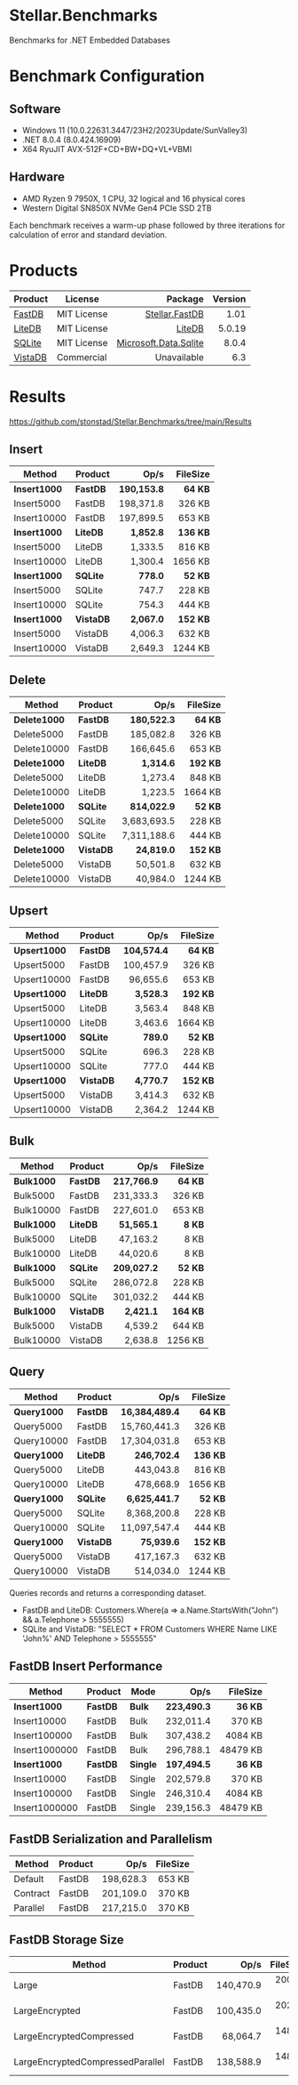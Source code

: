 # Stellar.Benchmarks
 Benchmarks for .NET Embedded Databases

# Benchmark Configuration

## Software
- Windows 11 (10.0.22631.3447/23H2/2023Update/SunValley3)
- .NET 8.0.4 (8.0.424.16909)
- X64 RyuJIT AVX-512F+CD+BW+DQ+VL+VBMI

## Hardware
- AMD Ryzen 9 7950X, 1 CPU, 32 logical and 16 physical cores
- Western Digital SN850X NVMe Gen4 PCIe SSD 2TB

Each benchmark receives a warm-up phase followed by three iterations for calculation of error and standard deviation.

# Products

 Product | License | Package | Version |
------------ |-------- |----------:|----------:|
[FastDB]()  | MIT License  | [Stellar.FastDB](https://www.nuget.org/packages/Stellar.FastDB) | 1.01 |
[LiteDB](https://www.litedb.org/)  | MIT License  | [LiteDB](https://www.nuget.org/packages/LiteDB) | 5.0.19 |
[SQLite](https://learn.microsoft.com/en-us/dotnet/standard/data/sqlite/?tabs=netcore-cli)  | MIT License  | [Microsoft.Data.Sqlite](https://www.nuget.org/packages/Microsoft.Data.Sqlite/) | 8.0.4 |
[VistaDB](https://vistadb.com/)  | Commercial | Unavailable | 6.3 |

# Results

https://github.com/stonstad/Stellar.Benchmarks/tree/main/Results

## Insert

 Method      | Product | Op/s      | FileSize |
------------ |-------- |----------:|---------:|
 **Insert1000**  | **FastDB**  | **190,153.8** |    **64 KB** |
 Insert5000  | FastDB  | 198,371.8 |   326 KB |
 Insert10000 | FastDB  | 197,899.5 |   653 KB |
 **Insert1000**  | **LiteDB**  |   **1,852.8** |   **136 KB** |
 Insert5000  | LiteDB  |   1,333.5 |   816 KB |
 Insert10000 | LiteDB  |   1,300.4 |  1656 KB |
 **Insert1000**  | **SQLite**  |     **778.0** |    **52 KB** |
 Insert5000  | SQLite  |     747.7 |   228 KB |
 Insert10000 | SQLite  |     754.3 |   444 KB |
 **Insert1000**  | **VistaDB** |   **2,067.0** |   **152 KB** |
 Insert5000  | VistaDB |   4,006.3 |   632 KB |
 Insert10000 | VistaDB |   2,649.3 |  1244 KB |


## Delete

 Method      | Product | Op/s        | FileSize |
------------ |-------- |------------:|---------:|
 **Delete1000**  | **FastDB**  |   **180,522.3** |    **64 KB** |
 Delete5000  | FastDB  |   185,082.8 |   326 KB |
 Delete10000 | FastDB  |   166,645.6 |   653 KB |
 **Delete1000**  | **LiteDB**  |     **1,314.6** |   **192 KB** |
 Delete5000  | LiteDB  |     1,273.4 |   848 KB |
 Delete10000 | LiteDB  |     1,223.5 |  1664 KB |
 **Delete1000**  | **SQLite**  |   **814,022.9** |    **52 KB** |
 Delete5000  | SQLite  | 3,683,693.5 |   228 KB |
 Delete10000 | SQLite  | 7,311,188.6 |   444 KB |
 **Delete1000**  | **VistaDB** |    **24,819.0** |   **152 KB** |
 Delete5000  | VistaDB |    50,501.8 |   632 KB |
 Delete10000 | VistaDB |    40,984.0 |  1244 KB |


## Upsert

 Method      | Product | Op/s      | FileSize |
------------ |-------- |----------:|---------:|
 **Upsert1000**  | **FastDB**  | **104,574.4** |    **64 KB** |
 Upsert5000  | FastDB  | 100,457.9 |   326 KB |
 Upsert10000 | FastDB  |  96,655.6 |   653 KB |
 **Upsert1000**  | **LiteDB**  |   **3,528.3** |   **192 KB** |
 Upsert5000  | LiteDB  |   3,563.4 |   848 KB |
 Upsert10000 | LiteDB  |   3,463.6 |  1664 KB |
 **Upsert1000**  | **SQLite**  |     **789.0** |    **52 KB** |
 Upsert5000  | SQLite  |     696.3 |   228 KB |
 Upsert10000 | SQLite  |     777.0 |   444 KB |
 **Upsert1000**  | **VistaDB** |   **4,770.7** |   **152 KB** |
 Upsert5000  | VistaDB |   3,414.3 |   632 KB |
 Upsert10000 | VistaDB |   2,364.2 |  1244 KB |

## Bulk

 Method    | Product | Op/s      | FileSize |
---------- |-------- |----------:|---------:|
 **Bulk1000**  | **FastDB**  | **217,766.9** |    **64 KB** |
 Bulk5000  | FastDB  | 231,333.3 |   326 KB |
 Bulk10000 | FastDB  | 227,601.0 |   653 KB |
 **Bulk1000**  | **LiteDB**  |  **51,565.1** |     **8 KB** |
 Bulk5000  | LiteDB  |  47,163.2 |     8 KB |
 Bulk10000 | LiteDB  |  44,020.6 |     8 KB |
 **Bulk1000**  | **SQLite**  | **209,027.2** |    **52 KB** |
 Bulk5000  | SQLite  | 286,072.8 |   228 KB |
 Bulk10000 | SQLite  | 301,032.2 |   444 KB |
 **Bulk1000**  | **VistaDB** |   **2,421.1** |   **164 KB** |
 Bulk5000  | VistaDB |   4,539.2 |   644 KB |
 Bulk10000 | VistaDB |   2,638.8 |  1256 KB |

 ## Query

  Method     | Product | Op/s         | FileSize |
----------- |-------- |-------------:|---------:|
 **Query1000**  | **FastDB**  | **16,384,489.4** |    **64 KB** |
 Query5000  | FastDB  | 15,760,441.3 |   326 KB |
 Query10000 | FastDB  | 17,304,031.8 |   653 KB |
 **Query1000**  | **LiteDB**  |    **246,702.4** |   **136 KB** |
 Query5000  | LiteDB  |    443,043.8 |   816 KB |
 Query10000 | LiteDB  |    478,668.9 |  1656 KB |
 **Query1000**  | **SQLite**  |  **6,625,441.7** |    **52 KB** |
 Query5000  | SQLite  |  8,368,200.8 |   228 KB |
 Query10000 | SQLite  | 11,097,547.4 |   444 KB |
 **Query1000**  | **VistaDB** |     **75,939.6** |   **152 KB** |
 Query5000  | VistaDB |    417,167.3 |   632 KB |
 Query10000 | VistaDB |    514,034.0 |  1244 KB |

Queries records and returns a corresponding dataset.  
- FastDB and LiteDB: Customers.Where(a => a.Name.StartsWith("John") && a.Telephone > 5555555)
- SQLite and VistaDB: "SELECT * FROM Customers WHERE Name LIKE 'John%' AND Telephone > 5555555"


## FastDB Insert Performance

 Method        | Product | Mode   | Op/s      | FileSize |
-------------- |-------- |------- |----------:|---------:|
 **Insert1000**    | **FastDB**  | **Bulk**   | **223,490.3** |    **36 KB** |
 Insert10000   | FastDB  | Bulk   | 232,011.4 |   370 KB |
 Insert100000  | FastDB  | Bulk   | 307,438.2 |  4084 KB |
 Insert1000000 | FastDB  | Bulk   | 296,788.1 | 48479 KB |
 **Insert1000**    | **FastDB**  | **Single** | **197,494.5** |    **36 KB** |
 Insert10000   | FastDB  | Single | 202,579.8 |   370 KB |
 Insert100000  | FastDB  | Single | 246,310.4 |  4084 KB |
 Insert1000000 | FastDB  | Single | 239,156.3 | 48479 KB |

 ## FastDB Serialization and Parallelism

  Method   | Product | Op/s      | FileSize |
--------- |-------- |----------:|---------:|
 Default  | FastDB  | 198,628.3 |   653 KB |
 Contract | FastDB  | 201,109.0 |   370 KB |
 Parallel | FastDB  | 217,215.0 |   370 KB |

 ## FastDB Storage Size

  Method                           | Product | Op/s      | FileSize |
--------------------------------- |-------- |----------:|---------:|
 Large                            | FastDB  | 140,470.9 | 20096 KB |
 LargeEncrypted                   | FastDB  | 100,435.0 | 20205 KB |
 LargeEncryptedCompressed         | FastDB  |  68,064.7 | 14892 KB |
 LargeEncryptedCompressedParallel | FastDB  | 138,588.9 | 14892 KB |
